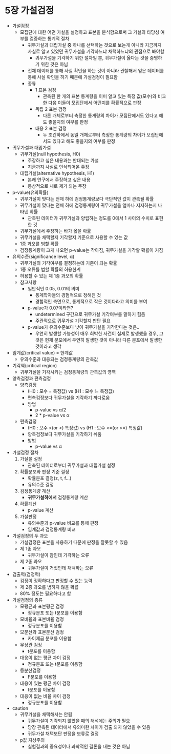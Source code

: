 # 5장 가설검정
* 가설검정
    * 모집단에 대한 어떤 가설을 설정하고 표본을 분석함으로써 그 가설의 타당성 여부를 검증하는 통계적 절차
        * 귀무가설과 대립가설 중 하나를 선택하는 것으로 보는게 아니라 지금까지 사실로 알고 있었던 귀무가설을 기각하느냐 채택하느냐의 관점으로 봐야함
            * 귀무가설을 기각하기 위한 절차일 뿐, 귀무가설이 옳다는 것을 증명하기 위한 것은 아님
        * 전체 데이터를 통해 사실 확인을 하는 것이 아니라 관찰해서 얻은 데이터를 통해 사실 확인을 하기 때문에 가설검정이 필요함
        * 종류
            * 1 표본 검정
                * 관측된 한 개의 표본 통계량을 이미 알고 있는 특정 값(모수)와 비교한 다음 이들이 모집단에서 어떤지를 확률적으로 판정
            * 독립 2 표본 검정
                * 다른 개체로부터 측정한 통계량의 차이가 모집단에서도 있다고 해도 좋을지의 여부를 판정
            * 대응 2 표본 검정
                * 두 조건하에서 동일 개체로부터 측정한 통계량의 차이가 모집단에서도 있다고 해도 좋을지의 여부를 판정
* 귀무가설과 대립가설
    * 귀무가설(null hypothesis, H0)
        * 주장하고 싶은 내용과는 반대되는 가설
        * 지금까지 사실로 인식되어온 주장
    * 대립가설(alternative hypothesis, H1)
        * 본래 연구에서 주장하고 싶은 내용
        * 통상적으로 새로 제기 되는 주장
* p-value(유의확률)
    * 귀무가설이 맞다는 전제 하에 검정통계량보다 극단적인 값이 관측될 확률
    * 귀무가설이 맞다는 전체 하에 검정통계량이 귀무가설을 얼마나 지지하는지 나타낸 확률
        * 관측된 데이터가 귀무가설과 양립하는 정도를 0에서 1 사이의 수치로 표현한 것
    * 귀무가설에서 주장하는 바가 옳을 확률
    * 귀무가설을 채택할지 기각할지 기준으로 사용할 수 있는 값
    * 1종 과오를 범할 확률
    * 검정통계량이 크게 나오면 p-value는 작아짐, 귀무가설을 기각할 확률이 커짐
* 유의수준(significance level, α)
    * 귀무가설의 기각여부를 결정하는데 기준이 되는 확률
    * 1종 오류를 범할 확률의 허용한계
    * 허용할 수 있는 제 1종 과오의 확률
    * 참고사항
        * 일반적인 0.05, 0.01의 의미
            * 통계학자들의 경험적으로 정해진 것
            * 경험적인 측면으로, 통계적으로 작은 것이다라고 의미를 부여
        * p-value가 0.07이라면?
            * undetermined 구간으로 귀무가설 기각여부를 말하기 힘듬
            * 주관적으로 귀무가설 기각할지 판단 필요
        * p-value가 유의수준보다 낮아 귀무가설을 기각한다는 것은..
            * 우연히 발생할 가능성이 매우 희박한 사건이 실제로 발생했을 경우, 그것은 현재 분포에서 우연히 발생한 것이 아니라 다른 분포에서 발생한 것이라고 생각
* 임계값(critical value) = 한계값
    * 유의수준과 대응되는 검정통계량의 관측값
* 기각역(critical region)
    * 귀무가설을 기각시키는 검정통계량의 관측값의 영역
* 양측검정과 편측검정
    * 양측검정
        * (H0 : 모수 = 특정값) vs (H1 : 모수 != 특정값)
        * 편측검정보다 귀무가설을 기각하기 까다로움
        * 방법
            * p-value vs α/2
            * 2 * p-value vs α
    * 편측검정
        * (H0 : 모수 >(or <) 특정값) vs (H1 : 모수 <=(or >=) 특정값)
        * 양측검정보다 귀무가설을 기각하기 쉬움
        * 방법
            * p-value vs α
* 가설검정 절차
    1. 가설을 설정
        * 관측된 데이터로부터  귀무가설과 대립가설 설정
    2. 확률분포와 판정 기준 결정
        * 확률분포 결정(z, t, f...)
        * 유의수준 결정
    3. 검정통계량 계산
        * **귀무가설하에서** 검정통계량 계산
    4. 확률계산
        * p-value 계산
    5. 가설판정
        * 유의수준과 p-value 비교를 통해 판정
        * 임계값과 검정통계량 비교
* 가설검정의 두 과오
    * 가설검정은 표본을 사용하기 때문에 판정을 잘못할 수 있음
    * 제 1종 과오
        * 귀무가설이 참인데 기각하는 오류
    * 제 2종 과오
        * 귀무가설이 거짓인데 채택하는 오류
* 검출력(검정력)
    * 검정이 정확하다고 판정할 수 있는 능력
    * 제 2종 과오를 범하지 않을 확률
    * 80% 정도는 필요하다고 함
* 가설검정의 종류
    * 모평균과 표본평균 검정
        * 정규분포 또는 t분포를 이용함
    * 모비율과 표본비율 검정
        * 정규분포를 이용함
    * 모분산과 표본분산 검정
        * 카이제곱 분포를 이용함
    * 무상관 검정
        * t분포를 이용함
    * 대응이 없는 평균 차이 검정
        * 정규분포 또는 t분포를 이용함
    * 등분산검정
        * F분포를 이용함
    * 대응이 있는 평균 차이 검정
        * t분포를 이용함
    * 대응이 없는 비율 차이 검정
        * 정규분포를 이용함
* caution
    * 귀무가설을 채택해서는 안됨
        * 귀무가설이 기각되지 않았을 때의 해석에는 주의가 필요
        * 당장 관측된 데이터에서 유의미한 차이가 검출 되지 않았을 수 있음
        * 귀무가설 채택보단 판정을 보류로 결정
    * p값 지상주의
        * 실험결과의 중요성이나 과학적인 결론을 내는 것은 아님
